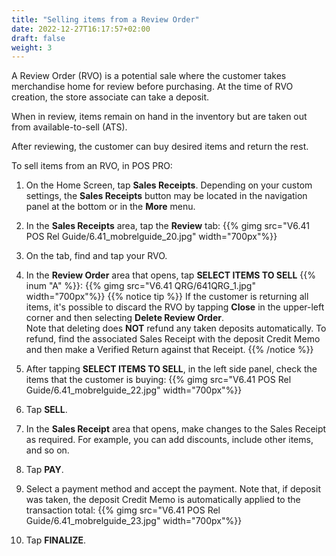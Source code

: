 ```yaml
---
title: "Selling items from a Review Order"
date: 2022-12-27T16:17:57+02:00
draft: false
weight: 3
---
```

A Review Order (RVO) is a potential sale where the customer takes merchandise home for review before purchasing. At the time of RVO creation, the store associate can take a deposit. 

When in review, items remain on hand in the inventory but are taken out from available-to-sell (ATS).

After reviewing, the customer can buy desired items and return the rest. 

To sell items from an RVO, in POS PRO:

1. On the Home Screen, tap **Sales Receipts**. Depending on your custom settings, the **Sales Receipts** button may be located in the navigation panel at the bottom or in the **More** menu.

2. In the **Sales Receipts** area, tap the **Review** tab:
{{% gimg src="V6.41 POS Rel Guide/6.41_mobrelguide_20.jpg" width="700px"%}}

3. On the tab, find and tap your RVO. 

4. In the **Review Order** area that opens, tap **SELECT ITEMS TO SELL** {{% inum "A" %}}:
{{% gimg src="V6.41 QRG/641QRG_1.jpg" width="700px"%}}
{{% notice tip %}}
If the customer is returning all items, it's possible to discard the RVO by tapping **Close** in the upper-left corner and then selecting **Delete Review Order**.  
Note that deleting does **NOT** refund any taken deposits automatically. To refund, find the associated Sales Receipt with the deposit Credit Memo and then make a Verified Return against that Receipt.
{{% /notice %}}
5. After tapping **SELECT ITEMS TO SELL**, in the left side panel, check the items that the customer is buying:
{{% gimg src="V6.41 POS Rel Guide/6.41_mobrelguide_22.jpg" width="700px"%}}

6. Tap **SELL**.

7. In the **Sales Receipt** area that opens, make changes to the Sales Receipt as required. For example, you can add discounts, include other items, and so on. 

8. Tap **PAY**.

9. Select a payment method and accept the payment. Note that, if deposit was taken, the deposit Credit Memo is automatically applied to the transaction total:
{{% gimg src="V6.41 POS Rel Guide/6.41_mobrelguide_23.jpg" width="700px"%}}

10. Tap **FINALIZE**. 




